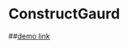 # ConstructGaurd
##[demo link](https://drive.google.com/file/d/1KpLfnQNU9VM0ME7oGpWqjzZJxToQUkmJ/view?usp=sharing)
